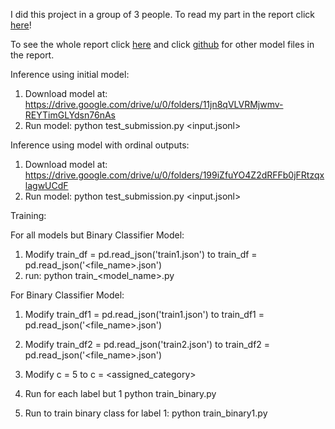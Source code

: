 I did this project in a group of 3 people.  To read my part in the report click [here](https://github.com/jennytran158/cs182/blob/master/182bert.pdf)!

To see the whole report click [here](https://github.com/jennytran158/cs182/blob/master/182.pdf) and click [github](https://github.com/vsrin1/CS182-Final-Project) for other model files in the report. 

Inference using initial model:
1. Download model at:
https://drive.google.com/drive/u/0/folders/11jn8qVLVRMjwmv-REYTimGLYdsn76nAs
2. Run model:
python test_submission.py <input.jsonl>


Inference using model with ordinal outputs:
1. Download model at:
https://drive.google.com/drive/u/0/folders/199iZfuYO4Z2dRFFb0jFRtzqxlagwUCdF
2. Run model:
python test_submission.py <input.jsonl>




Training:

For all models but Binary Classifier Model:
1. Modify 
train_df = pd.read_json('train1.json')
to
train_df = pd.read_json('<file_name>.json')
2. run:
python train_<model_name>.py


For Binary Classifier Model:
1. Modify 
train_df1 = pd.read_json('train1.json')
to
train_df1 = pd.read_json('<file_name>.json')
2. Modify
train_df2 = pd.read_json('train2.json')
to 
train_df2 = pd.read_json('<file_name>.json')
3. Modify
c = 5
to 
c = <assigned_category>
4. Run for each label but 1
python train_binary.py

5. Run to train binary class for label 1:
python train_binary1.py


